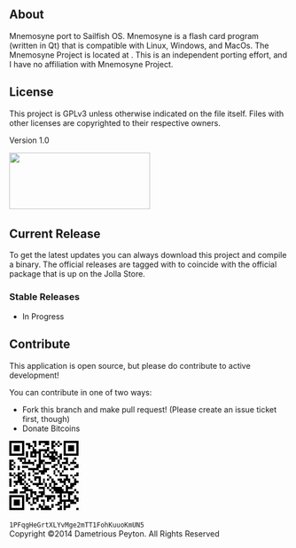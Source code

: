 <h2>About</h2>
Mnemosyne port to Sailfish OS. Mnemosyne is a flash card program (written in Qt) that is compatible with Linux, Windows, and MacOs. The Mnemosyne Project is located at <a href="http://http://mnemosyne-proj.org/"></a>. This is an independent porting effort, and I have no affiliation with Mnemosyne Project.

<h2>License</h2>

This project is GPLv3 unless otherwise indicated on the file itself. Files with other licenses are copyrighted to their respective owners.
<p>
Version 1.0
<p>
<img src="http://www.gnu.org/graphics/gplv3-127x51.png" width="254" height="102" />

<h2>Current Release</h2>
To get the latest updates you can always download this project and compile a binary. The official releases are tagged with to coincide with the official package that is up on the Jolla Store.

<h3>Stable Releases</h3>
<ul>
  <li>In Progress</li>
</ul>

<h2>Contribute</h2>

This application is open source,  but please do contribute to active development!
<p>
You can contribute in one of two ways:
<ul>
<li>Fork this branch and make pull request! (Please create an issue ticket first, though)
<li>Donate Bitcoins
</ul>
<p>
<img src="bitcoinaddy.png" />
<p>
<code>1PFqgHeGrtXLYvMge2mTT1FohKuuoKmUN5</code>


<br>
Copyright ©2014 Dametrious Peyton. All Rights Reserved
